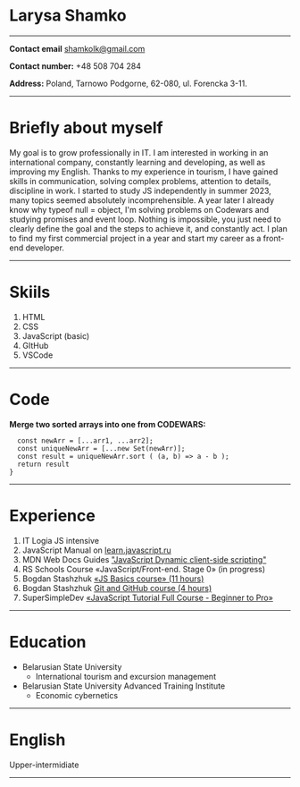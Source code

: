 
# Larysa Shamko #  
__________________
**Contact email** shamkolk@gmail.com

**Contact number:** +48 508 704 284

**Address:** Poland, Tarnowo Podgorne, 62-080, ul. Forencka 3-11.
_______________________________________________________________

# Briefly about myself
My goal is to grow professionally in IT. I am interested in working in an international company, constantly learning and developing, as well as improving my English. Thanks to my experience in tourism, I have gained skills in communication, solving complex problems, attention to details, discipline in work. I started to study JS independently in summer 2023, many topics seemed absolutely incomprehensible. A year later I already know why typeof null = object, I'm solving problems on Codewars and studying promises and event loop. Nothing is impossible, you just need to clearly define the goal and the steps to achieve it, and constantly act. I plan to find my first commercial project in a year and start my career as a front-end developer.

________________________________________________________________

# Skiils #
1. HTML
2. CSS
3. JavaScript (basic)
4. GItHub
5. VSCode

___________________________________________________

# Code 
**Merge two sorted arrays into one from CODEWARS:** 
```function mergeArrays(arr1, arr2) {
  const newArr = [...arr1, ...arr2];
  const uniqueNewArr = [...new Set(newArr)];
  const result = uniqueNewArr.sort ( (a, b) => a - b );
  return result
}
```
___________________________________________________
# Experience
1. IT Logia JS intensive 
2. JavaScript Manual on [learn.javascript.ru](https://learn.javascript.ru/)
3. MDN Web Docs Guides ["JavaScript Dynamic client-side scripting"](https://developer.mozilla.org/en-US/docs/Learn/JavaScript)
4. RS Schools Course «JavaScript/Front-end. Stage 0» (in progress)
5. Bogdan Stashzhuk [«JS Basics course» (11 hours)](https://www.youtube.com/watch?v=CxgOKJh4zWE)
6. Bogdan Stashzhuk [Git and GitHub course (4 hours)](https://www.youtube.com/watch?v=O00FTZDxD0o)
7. SuperSimpleDev [«JavaScript Tutorial Full Course - Beginner to Pro»](https://www.youtube.com/watch?v=EerdGm-ehJQ)
__________________________________________________________

# Education 
* Belarusian State University 
   + International tourism and excursion management
* Belarusian State University Advanced Training Institute
   + Economic cybernetics
_________________________________________________

# English 
Upper-intermidiate
__________________________________________
